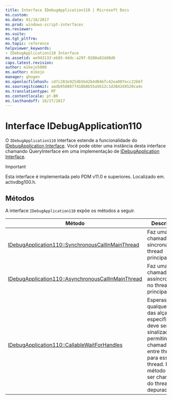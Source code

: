 ```yaml
---
title: Interface IDebugApplication110 | Microsoft Docs
ms.custom: 
ms.date: 01/18/2017
ms.prod: windows-script-interfaces
ms.reviewer: 
ms.suite: 
ms.tgt_pltfrm: 
ms.topic: reference
helpviewer_keywords:
- IDebugApplication110 Interface
ms.assetid: ae943133-eb65-4ddc-a29f-9280a82dd8d6
caps.latest.revision: 
author: mikejo5000
ms.author: mikejo
manager: ghogen
ms.openlocfilehash: cd7c283e925db5b42b4d04bfc42ea087ecc22b6f
ms.sourcegitcommit: aadb9588877418b8b55a5612c1d3842d4520ca4c
ms.translationtype: MT
ms.contentlocale: pt-BR
ms.lasthandoff: 10/27/2017
---
```

# <a name="idebugapplication110-interface"></a>Interface IDebugApplication110
O `IDebugApplication110` interface estende a funcionalidade do [IDebugApplication Interface](../../winscript/reference/idebugapplication-interface.md). Você pode obter uma instância desta interface chamando QueryInterface em uma implementação de [IDebugApplication Interface](../../winscript/reference/idebugapplication-interface.md).  
  
> [!IMPORTANT]
>  Esta interface é implementada pelo PDM v11.0 e superiores. Localizado em. activdbg100.h.  
  
## <a name="methods"></a>Métodos  
 A interface `IDebugApplication110` expõe os métodos a seguir.  
  
|Método|Descrição|  
|------------|-----------------|  
|[IDebugApplication110::SynchronousCallInMainThread](../../winscript/reference/idebugapplication110-synchronouscallinmainthread.md)|Faz uma chamada síncrona no thread principal.|  
|[IDebugApplication110::AsynchronousCallInMainThread](../../winscript/reference/idebugapplication110-asynchronouscallinmainthread.md)|Faz uma chamada assíncrona no thread principal.|  
|[IDebugApplication110::CallableWaitForHandles](../../winscript/reference/idebugapplication110-callablewaitforhandles.md)|Esperas para qualquer uma das alças especificadas deve ser sinalizado permitindo chamadas entre threads para esse thread. Esse método deve ser chamado do thread do depurador.|